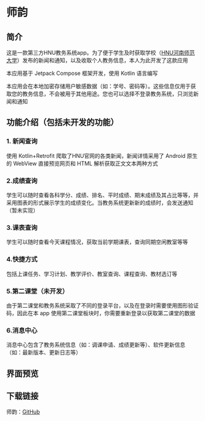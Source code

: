 # 师韵

## 简介

这是一款第三方HNU教务系统app。为了便于学生及时获取学校（[HNU河南师范大学](https://www.htu.edu.cn/)）发布的新闻和通知，以及收取个人教务信息，本人为此开发了这款应用

本应用基于 Jetpack Compose 框架开发，使用 Kotlin 语言编写

本应用会在本地加密存储用户敏感数据（如：学号、密码等）。这些信息仅用于获取您的教务信息，不会被用于其他用途。您也可以选择不登录教务系统，只浏览新闻和通知

## 功能介绍（包括未开发的功能）

### 1. 新闻查询

使用 Kotlin+Retrofit 爬取了HNU官网的各类新闻，新闻详情采用了 Android 原生的 WebView 直接预览网页和 HTML 解析获取正文文本两种方式

### 2.成绩查询

学生可以随时查看各科学分、成绩、排名、平时成绩、期末成绩及其占比等等，并采用图表的形式展示学生的成绩变化。当教务系统更新新的成绩时，会发送通知（暂未实现）

### 3.课表查询

学生可以随时查看今天课程情况，获取当前学期课表，查询同期空闲教室等等

### 4.快捷方式

包括上课任务、学习计划、教学评价、教室查询、课程查询、教材选订等

### 5.第二课堂（未开发）

由于第二课堂和教务系统采取了不同的登录平台，以及在登录时需要使用图形验证码，因此在本 app 使用第二课堂板块时，你需要重新登录以获取第二课堂的数据

### 6.消息中心

消息中心包含了教务系统信息（如：调课申请、成绩更新等）、软件更新信息（如：最新版本、更新日志等）

## 界面预览



## 下载链接

师韵：[GitHub](https://github.com/JiaLiFuNia/SmartHNU/releases/latest)
